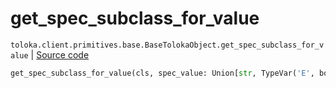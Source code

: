 # get_spec_subclass_for_value
`toloka.client.primitives.base.BaseTolokaObject.get_spec_subclass_for_value` | [Source code](https://github.com/Toloka/toloka-kit/blob/v1.2.2/src/client/primitives/base.py#L259)

```python
get_spec_subclass_for_value(cls, spec_value: Union[str, TypeVar('E', bound=Enum), None] = None)
```

